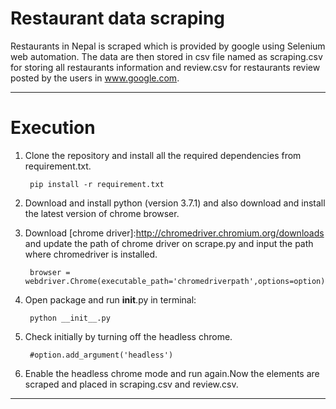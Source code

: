 # Restaurant data scraping

Restaurants in Nepal is scraped which is provided by google using Selenium web automation. The data are then stored in csv file named as scraping.csv for storing all restaurants information and review.csv for restaurants review posted by the users in www.google.com.
___
# Execution
1. Clone the repository and install all the required dependencies from requirement.txt.

        pip install -r requirement.txt

2. Download and install python (version 3.7.1) and also download and install the latest version of chrome browser.
3. Download [chrome driver]:http://chromedriver.chromium.org/downloads and update the path of chrome driver on scrape.py and input the path where chromedriver is installed.

        browser = webdriver.Chrome(executable_path='chromedriverpath',options=option)
4. Open package and run __init__.py in terminal:

        python __init__.py
5. Check initially by turning off the headless chrome.

        #option.add_argument('headless')
6. Enable the headless chrome mode and run again.Now the elements are scraped and placed in scraping.csv and review.csv.

_________________


